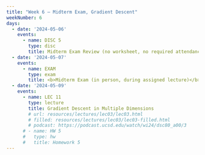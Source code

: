 ```yaml
---
title: "Week 6 – Midterm Exam, Gradient Descent"
weekNumber: 6
days:
  - date: '2024-05-06'
    events:
      - name: DISC 5
        type: disc
        title: Midterm Exam Review (no worksheet, no required attendance)
  - date: '2024-05-07'
    events:
      - name: EXAM
        type: exam
        title: <b>Midterm Exam (in person, during assigned lecture)</b>
  - date: '2024-05-09'
    events:
      - name: LEC 11
        type: lecture
        title: Gradient Descent in Multiple Dimensions
        # url: resources/lectures/lec03/lec03.html
        # filled: resources/lectures/lec03/lec03-filled.html
        # podcast: https://podcast.ucsd.edu/watch/wi24/dsc80_a00/3
      # - name: HW 5
      #   type: hw
      #   title: Homework 5
---
```

